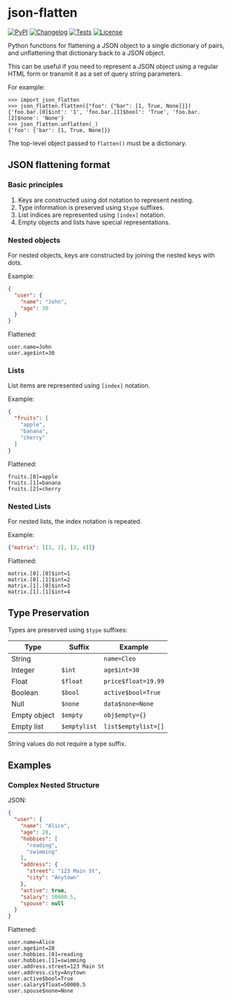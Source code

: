 # json-flatten

[![PyPI](https://img.shields.io/pypi/v/json-flatten.svg)](https://pypi.org/project/json-flatten/)
[![Changelog](https://img.shields.io/github/v/release/simonw/json-flatten?include_prereleases&label=changelog)](https://github.com/simonw/json-flatten/releases)
[![Tests](https://github.com/simonw/json-flatten/workflows/Test/badge.svg)](https://github.com/simonw/json-flatten/actions?query=workflow%3ATest)
[![License](https://img.shields.io/badge/license-Apache%202.0-blue.svg)](https://github.com/simonw/json-flatten/blob/main/LICENSE)


Python functions for flattening a JSON object to a single dictionary of pairs, and unflattening that dictionary back to a JSON object.

This can be useful if you need to represent a JSON object using a regular HTML form or transmit it as a set of query string parameters.

For example:

```pycon
>>> import json_flatten
>>> json_flatten.flatten({"foo": {"bar": [1, True, None]}})
{'foo.bar.[0]$int': '1', 'foo.bar.[1]$bool': 'True', 'foo.bar.[2]$none': 'None'}
>>> json_flatten.unflatten(_)
{'foo': {'bar': [1, True, None]}}
```

The top-level object passed to `flatten()` must be a dictionary.

## JSON flattening format

### Basic principles

1. Keys are constructed using dot notation to represent nesting.
2. Type information is preserved using `$type` suffixes.
3. List indices are represented using `[index]` notation.
4. Empty objects and lists have special representations.

### Nested objects

For nested objects, keys are constructed by joining the nested keys with dots.

Example:

<!-- [[[cog
import cog
import json
from json_flatten import flatten

example = {
  "user": {
    "name": "John",
    "age": 30
  }
}

cog.out("```json\n")
cog.out(json.dumps(example, indent=2))
cog.out("\n```\n")
cog.out("Flattened:\n```\n")
for key, value in flatten(example).items():
    cog.out(f"{key}={value}\n")
cog.out("```\n")
]]] -->
```json
{
  "user": {
    "name": "John",
    "age": 30
  }
}
```
Flattened:
```
user.name=John
user.age$int=30
```
<!-- [[[end]]]  -->

### Lists

List items are represented using `[index]` notation.

Example:
<!-- [[[cog
example = {
  "fruits": ["apple", "banana", "cherry"]
}

cog.out("```json\n")
cog.out(json.dumps(example, indent=2))
cog.out("\n```\n")
cog.out("Flattened:\n```\n")
for key, value in flatten(example).items():
    cog.out(f"{key}={value}\n")
cog.out("```\n")
]]] -->
```json
{
  "fruits": [
    "apple",
    "banana",
    "cherry"
  ]
}
```
Flattened:
```
fruits.[0]=apple
fruits.[1]=banana
fruits.[2]=cherry
```
<!-- [[[end]]] -->

### Nested Lists

For nested lists, the index notation is repeated.

Example:
<!-- [[[cog
example = {
  "matrix": [[1, 2], [3, 4]]
}

cog.out("```json\n")
cog.out(json.dumps(example))
cog.out("\n```\n")
cog.out("Flattened:\n```\n")
for key, value in flatten(example).items():
    cog.out(f"{key}={value}\n")
cog.out("```\n")
]]] -->
```json
{"matrix": [[1, 2], [3, 4]]}
```
Flattened:
```
matrix.[0].[0]$int=1
matrix.[0].[1]$int=2
matrix.[1].[0]$int=3
matrix.[1].[1]$int=4
```
<!-- [[[end]]] -->

## Type Preservation

Types are preserved using `$type` suffixes:

<!-- [[[cog
examples = (
    ("String", "", {"name": "Cleo"}),
    ("Integer", "$int", {"age": 30}),
    ("Float", "$float", {"price": 19.99}),
    ("Boolean", "$bool", {"active": True}),
    ("Null", "$none", {"data": None}),
    ("Empty object", "$empty", {"obj": {}}),
    ("Empty list", "$emptylist", {"list": []}),
)
cog.out("| Type | Suffix | Example |\n")
cog.out("|------|--------|---------|\n")
for type_, suffix, example in (examples):
    key, value = list(flatten(example).items())[0]
    suffix = f'`{suffix}`' if suffix else ''
    cog.out(f"|{type_}|{suffix}|`{key}={value}`|\n")
]]] -->
| Type | Suffix | Example |
|------|--------|---------|
|String||`name=Cleo`|
|Integer|`$int`|`age$int=30`|
|Float|`$float`|`price$float=19.99`|
|Boolean|`$bool`|`active$bool=True`|
|Null|`$none`|`data$none=None`|
|Empty object|`$empty`|`obj$empty={}`|
|Empty list|`$emptylist`|`list$emptylist=[]`|
<!-- [[[end]]] -->

String values do not require a type suffix.

## Examples

### Complex Nested Structure

JSON:
<!-- [[[cog
example = {
  "user": {
    "name": "Alice",
    "age": 28,
    "hobbies": ["reading", "swimming"],
    "address": {
      "street": "123 Main St",
      "city": "Anytown"
    },
    "active": True,
    "salary": 50000.50,
    "spouse": None
  }
}

cog.out("```json\n")
cog.out(json.dumps(example, indent=2))
cog.out("\n```\n")
cog.out("\nFlattened:\n```\n")
for key, value in flatten(example).items():
    cog.out(f"{key}={value}\n")
cog.out("```\n")
]]] -->
```json
{
  "user": {
    "name": "Alice",
    "age": 28,
    "hobbies": [
      "reading",
      "swimming"
    ],
    "address": {
      "street": "123 Main St",
      "city": "Anytown"
    },
    "active": true,
    "salary": 50000.5,
    "spouse": null
  }
}
```

Flattened:
```
user.name=Alice
user.age$int=28
user.hobbies.[0]=reading
user.hobbies.[1]=swimming
user.address.street=123 Main St
user.address.city=Anytown
user.active$bool=True
user.salary$float=50000.5
user.spouse$none=None
```
<!-- [[[end]]] -->
